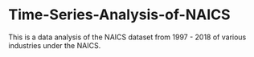# Time-Series-Analysis-of-NAICS
This is a data analysis of the NAICS dataset from 1997 - 2018 of various industries under the NAICS.
